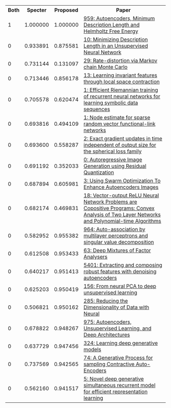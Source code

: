 <html><table><tr>
<th>Both</th>
<th>Specter</th>
<th>Proposed</th>
<th>Paper</th>
</tr>
<tr>
<td>1</td>
<td>1.000000</td>
<td>1.000000</td>
<td><a href="https://www.semanticscholar.org/paper/3dc3a0efe58eaf8564ca1965c0ffd23ec495b83f">959: Autoencoders, Minimum Description Length and Helmholtz Free Energy</a></td>
</tr>
<tr>
<td>0</td>
<td>0.933891</td>
<td>0.875581</td>
<td><a href="https://www.semanticscholar.org/paper/fc48accc709c7aa22a9e0b66bf4966f5ea162999">10: Minimizing Description Length in an Unsupervised Neural Network</a></td>
</tr>
<tr>
<td>0</td>
<td>0.731144</td>
<td>0.131097</td>
<td><a href="https://www.semanticscholar.org/paper/92f0677d6a98221e967799d38ceb85b0e252282a">29: Rate-distortion via Markov chain Monte Carlo</a></td>
</tr>
<tr>
<td>0</td>
<td>0.713446</td>
<td>0.856178</td>
<td><a href="https://www.semanticscholar.org/paper/0bb754879154b0a10ee9966636348d831081e151">13: Learning invariant features through local space contraction</a></td>
</tr>
<tr>
<td>0</td>
<td>0.705578</td>
<td>0.620474</td>
<td><a href="https://www.semanticscholar.org/paper/108c1d7c504587952e0e8c9f6cf2f38656b67992">1: Efficient Riemannian training of recurrent neural networks for learning symbolic data sequences</a></td>
</tr>
<tr>
<td>0</td>
<td>0.693816</td>
<td>0.494109</td>
<td><a href="https://www.semanticscholar.org/paper/3d9a1f2bda166bf3793ed69529030f16d36d0de9">1: Node estimate for sparse random vector functional-link networks</a></td>
</tr>
<tr>
<td>0</td>
<td>0.693600</td>
<td>0.558287</td>
<td><a href="https://www.semanticscholar.org/paper/2e2f71b454ac3290dd1d29130f743e79bedd4c32">2: Exact gradient updates in time independent of output size for the spherical loss family</a></td>
</tr>
<tr>
<td>0</td>
<td>0.691192</td>
<td>0.352033</td>
<td><a href="https://www.semanticscholar.org/paper/8fbc2d349d3d0945efa5e92fd3713734ce63d19e">0: Autoregressive Image Generation using Residual Quantization</a></td>
</tr>
<tr>
<td>0</td>
<td>0.687894</td>
<td>0.605981</td>
<td><a href="https://www.semanticscholar.org/paper/6dca99dbb7a4656e708b94a25ecc1fb825debe7d">3: Using Swarm Optimization To Enhance Autoencoders Images</a></td>
</tr>
<tr>
<td>0</td>
<td>0.682174</td>
<td>0.469831</td>
<td><a href="https://www.semanticscholar.org/paper/49d4a9e019b19b7a294d5590fcf43154663f2524">18: Vector-output ReLU Neural Network Problems are Copositive Programs: Convex Analysis of Two Layer Networks and Polynomial-time Algorithms</a></td>
</tr>
<tr>
<td>0</td>
<td>0.582952</td>
<td>0.955382</td>
<td><a href="https://www.semanticscholar.org/paper/f5821548720901c89b3b7481f7500d7cd64e99bd">964: Auto-association by multilayer perceptrons and singular value decomposition</a></td>
</tr>
<tr>
<td>0</td>
<td>0.612508</td>
<td>0.953433</td>
<td><a href="https://www.semanticscholar.org/paper/f50dfcc143bc1cc8ded1d88d31a59140b0a0ebd8">63: Deep Mixtures of Factor Analysers</a></td>
</tr>
<tr>
<td>0</td>
<td>0.640217</td>
<td>0.951413</td>
<td><a href="https://www.semanticscholar.org/paper/843959ffdccf31c6694d135fad07425924f785b1">5401: Extracting and composing robust features with denoising autoencoders</a></td>
</tr>
<tr>
<td>0</td>
<td>0.625203</td>
<td>0.950419</td>
<td><a href="https://www.semanticscholar.org/paper/247c55d43e1208c6109027f871adbdccecaf6337">156: From neural PCA to deep unsupervised learning</a></td>
</tr>
<tr>
<td>0</td>
<td>0.506821</td>
<td>0.950162</td>
<td><a href="https://www.semanticscholar.org/paper/c50dca78e97e335d362d6b991ae0e1448914e9a3">285: Reducing the Dimensionality of Data with Neural</a></td>
</tr>
<tr>
<td>0</td>
<td>0.678822</td>
<td>0.948267</td>
<td><a href="https://www.semanticscholar.org/paper/df8294254b229e1751de70db5988273f97e218a0">975: Autoencoders, Unsupervised Learning, and Deep Architectures</a></td>
</tr>
<tr>
<td>0</td>
<td>0.637729</td>
<td>0.947456</td>
<td><a href="https://www.semanticscholar.org/paper/923d8dd5d36dd5ab68aadbe2e3eecb57de88d859">324: Learning deep generative models</a></td>
</tr>
<tr>
<td>0</td>
<td>0.737569</td>
<td>0.942565</td>
<td><a href="https://www.semanticscholar.org/paper/aaaea06da21f22221d5fbfd61bb3a02439f0fe02">74: A Generative Process for sampling Contractive Auto-Encoders</a></td>
</tr>
<tr>
<td>0</td>
<td>0.562160</td>
<td>0.941517</td>
<td><a href="https://www.semanticscholar.org/paper/104a50406127fdb05ebdeb267fdc6c898104bd80">5: Novel deep generative simultaneous recurrent model for efficient representation learning</a></td>
</tr>
</table></html>
